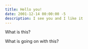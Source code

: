 ```yaml
---
title: Hello you!
date: 2001-12-14 00:00:00 -5
description: I see you and I like it
---
```


What is this?

What is going on with this?
